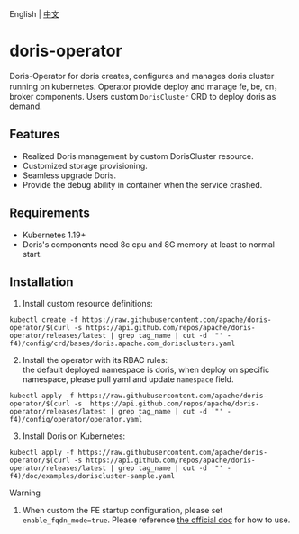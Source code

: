 English | [中文](README-CN.md)
# doris-operator
Doris-Operator for doris creates, configures and manages doris cluster running on kubernetes. Operator provide deploy and manage fe, be, cn，broker components.
Users custom `DorisCluster` CRD to deploy doris as demand.

## Features
- Realized Doris management by custom DorisCluster resource.
- Customized storage provisioning.
- Seamless upgrade Doris.
- Provide the debug ability in container when the service crashed.

## Requirements
- Kubernetes 1.19+
- Doris's components need 8c cpu and 8G memory at least to normal start.

## Installation
1. Install custom resource definitions:  
```shell
kubectl create -f https://raw.githubusercontent.com/apache/doris-operator/$(curl -s https://api.github.com/repos/apache/doris-operator/releases/latest | grep tag_name | cut -d '"' -f4)/config/crd/bases/doris.apache.com_dorisclusters.yaml
```
2. Install the operator with its RBAC rules:  
the default deployed namespace is doris, when deploy on specific namespace, please pull yaml and update `namespace` field.
```shell
kubectl apply -f https://raw.githubusercontent.com/apache/doris-operator/$(curl -s  https://api.github.com/repos/apache/doris-operator/releases/latest | grep tag_name | cut -d '"' -f4)/config/operator/operator.yaml
```
3. Install Doris on Kubernetes:
```shell
kubectl apply -f https://raw.githubusercontent.com/apache/doris-operator/$(curl -s https://api.github.com/repos/apache/doris-operator/releases/latest | grep tag_name | cut -d '"' -f4)/doc/examples/doriscluster-sample.yaml 
```

>[!WARNING]
>1. When custom the FE startup configuration, please set  `enable_fqdn_mode=true`. Please reference [the official doc](https://doris.apache.org/docs/3.0/install/cluster-deployment/k8s-deploy/compute-storage-coupled/install-config-cluster) for how to use.
